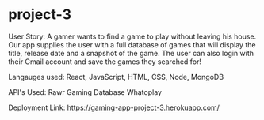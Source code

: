 # project-3

User Story:
A gamer wants to find a game to play without leaving his house. Our app supplies the user with a full database of games that will display the title, release date and a snapshot of the game.
The user can also login with their Gmail account and save the games they searched for! 

Langauges used:
React, JavaScript, HTML, CSS, Node, MongoDB 

API's Used:
Rawr Gaming Database
Whatoplay

Deployment Link: https://gaming-app-project-3.herokuapp.com/
